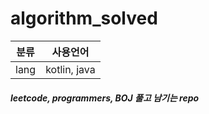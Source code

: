 # algorithm_solved

| 분류   | 사용언어         |
| ---- | ------------ |
| lang | kotlin, java |

##### leetcode, programmers, BOJ 풀고 남기는 repo
